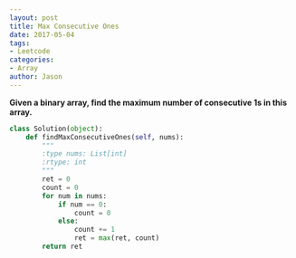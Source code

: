 ```yaml
---
layout: post
title: Max Consecutive Ones
date: 2017-05-04
tags:
- Leetcode
categories:
- Array
author: Jason
---
```

**Given a binary array, find the maximum number of consecutive 1s in this array.**

```python
class Solution(object):
    def findMaxConsecutiveOnes(self, nums):
        """
        :type nums: List[int]
        :rtype: int
        """
        ret = 0
        count = 0
        for num in nums:
            if num == 0:
                count = 0
            else:
                count += 1
                ret = max(ret, count)
        return ret
```
